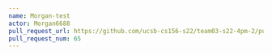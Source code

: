 ```yaml
---
name: Morgan-test
actor: Morgan6688
pull_request_url: https://github.com/ucsb-cs156-s22/team03-s22-4pm-2/pull/65
pull_request_num: 65
---
```

